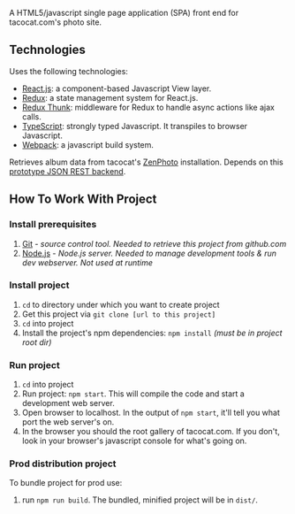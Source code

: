 A HTML5/javascript single page application (SPA) front end for tacocat.com's photo site.

## Technologies

Uses the following technologies:

* [React.js](http://facebook.github.io/react/): a component-based Javascript View layer.
* [Redux](https://redux.js.org/): a state management system for React.js.
* [Redux Thunk](https://github.com/gaearon/redux-thunk): middleware for Redux to handle async actions like ajax calls.
* [TypeScript](https://www.typescriptlang.org/): strongly typed Javascript. It transpiles to browser Javascript.
* [Webpack](https://webpack.js.org/): a javascript build system.

Retrieves album data from tacocat's [ZenPhoto](http://www.zenphoto.org/) installation. Depends on this [prototype JSON REST backend](https://github.com/deanmoses/tacocat-gallery-zenphoto-rest-api).

## How To Work With Project

### Install prerequisites

1. [Git](http://git-scm.com/) - _source control tool. Needed to retrieve this project from github.com_
2. [Node.js](http://nodejs.org/) - _Node.js server. Needed to manage development tools & run dev webserver. Not used at runtime_

### Install project

1. `cd` to directory under which you want to create project
2. Get this project via `git clone [url to this project]`
3. `cd` into project
4. Install the project's npm dependencies: `npm install` _(must be in project root dir)_

### Run project

1. `cd` into project
2. Run project: `npm start`. This will compile the code and start a development web server.
3. Open browser to localhost. In the output of `npm start`, it'll tell you what port the web server's on.
4. In the browser you should the root gallery of tacocat.com. If you don't, look in your browser's javascript console for what's going on.

### Prod distribution project

To bundle project for prod use:

1. run `npm run build`. The bundled, minified project will be in `dist/`.
